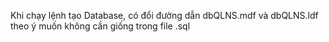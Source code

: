 Khi chạy lệnh tạo Database, có đổi đường dẫn dbQLNS.mdf và dbQLNS.ldf theo ý muốn không cần giống trong file .sql
